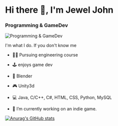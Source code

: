 # Hi there 👋, I'm Jewel John
### Programming & GameDev
![Programming & GameDev](https://arturssmirnovs.github.io/github-profile-readme-generator/images/banner.png)

I'm what I do. If you don't know me 
- 👨‍🔧 Pursuing engineering course
- 🕹️ enjoys game dev
- 🚀 Blender
- 🎮 Unity3d
- 💻 Java, C/C++, C#, HTML, CSS, Python, MySQL

- 🔭 I’m currently working on an indie game. 

[![Anurag's GitHub stats](https://github-readme-stats.vercel.app/api?username=jewelvjohn&show_icons=true&theme=tokyonight)](https://github.com/anuraghazra/github-readme-stats)
